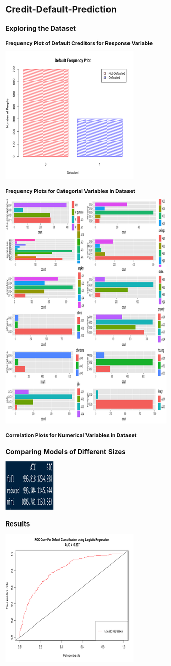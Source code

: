 # Credit-Default-Prediction

## Exploring the Dataset

### Frequency Plot of Default Creditors for Response Variable

<img src="https://github.com/JaimeGoB/Credit-Default-Prediction/blob/main/plots/frequency.png" width="400" height="400" />

### Frequency Plots for Categorial Variables in Dataset

<img src="https://github.com/JaimeGoB/Credit-Default-Prediction/blob/main/plots/categorial_frequency.png" width="700" height="700" />


### Correlation Plots for Numerical Variables in Dataset


## Comparing Models of Different Sizes

<img src="https://github.com/JaimeGoB/Credit-Default-Prediction/blob/main/plots/ic.png" width="150" height="150" />

## Results

<img src="https://github.com/JaimeGoB/Credit-Default-Prediction/blob/main/plots/roc.png" width="400" height="400" />
